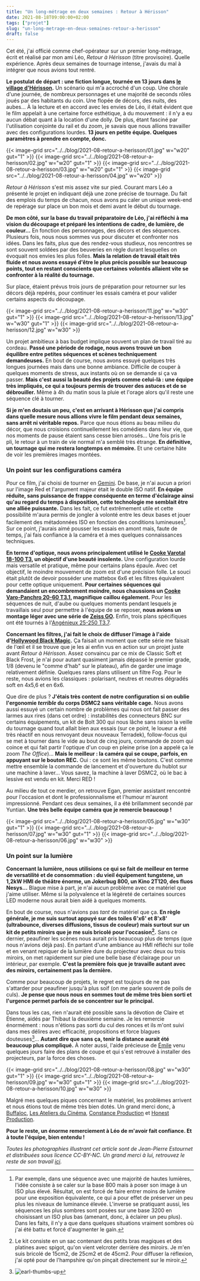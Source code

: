 ```yaml
---
title: "Un long-métrage en deux semaines : Retour à Hérisson"
date: 2021-08-18T09:00:00+02:00
tags: ["projet"]
slug: "un-long-metrage-en-deux-semaines-retour-a-herisson"
draft: false
---
```


Cet été, j'ai officié comme chef-opérateur sur un premier long-métrage, écrit et réalisé par mon ami Léo, *Retour à Hérisson* (titre provisoire). Quelle expérience. Après deux semaines de tournage intense, j'avais du mal à intégrer que nous avions tout rentré.

**Le postulat de départ : une fiction longue, tournée en 13 jours dans [le village d'Hérisson](https://www.openstreetmap.org/#map=16/46.5087/2.7104&layers=N).** Un scénario qui m'a accroché d'un coup. Une chorale d'une journée, de nombreux personnages et une majorité de seconds rôles joués par des habitants du coin. Une flopée de décors, des nuits, des aubes... À la lecture et en accord avec les envies de Léo, il était évident que le film appelait à une certaine force esthétique, à du mouvement : il n'y a eu aucun débat quant à la location d'une dolly. De plus, étant fasciné par l'utilisation conjointe du rail et du zoom, je savais que nous allions travailler avec des configurations lourdes. **13 jours en petite équipe. Quelques paramètres à prendre en compte, donc.**

{{< image-grid src="../../blog/2021-08-retour-a-herisson/01.jpg" w="w20" gut="1" >}}
{{< image-grid src="../../blog/2021-08-retour-a-herisson/02.jpg" w="w20" gut="1" >}}
{{< image-grid src="../../blog/2021-08-retour-a-herisson/03.jpg" w="w20" gut="1" >}}
{{< image-grid src="../../blog/2021-08-retour-a-herisson/04.jpg" w="w20" >}}

*Retour à Hérisson* s'est mis assez vite sur pied. Courant mars Léo a présenté le projet en indiquant déjà une zone précise de tournage. Du fait des emplois du temps de chacun, nous avons pu caler un unique week-end de repérage sur place un bon mois et demi avant le début du tournage.

**De mon côté, sur la base du travail préparatoire de Léo, j'ai réfléchi à ma vision du découpage et préparé les intentions de cadre, de lumière, de couleur...** En fonction des personnages, des décors et des séquences. Plusieurs fois, nous nous sommes vus pour discuter et confronter nos idées. Dans les faits, plus que des rendez-vous studieux, nos rencontres se sont souvent soldées par des beuveries en règle durant lesquelles on évoquait nos envies les plus folles. **Mais la relation de travail était très fluide et nous avons essayé d'être le plus précis possible sur beaucoup points, tout en restant conscients que certaines volontés allaient vite se confronter à la réalité du tournage.**

Sur place, étaient prévus trois jours de préparation pour retourner sur les décors déjà repérés, pour continuer les essais caméra et pour valider certains aspects du découpage.

{{< image-grid src="../../blog/2021-08-retour-a-herisson/11.jpg" w="w30" gut="1" >}}
{{< image-grid src="../../blog/2021-08-retour-a-herisson/13.jpg" w="w30" gut="1" >}}
{{< image-grid src="../../blog/2021-08-retour-a-herisson/12.jpg" w="w30" >}}


Un projet ambitieux à bas budget implique souvent un plan de travail tiré au cordeau. **Passé une période de rodage, nous avons trouvé un bon équilibre entre petites séquences et scènes techniquement demandeuses.** En bout de course, nous avons essuyé quelques très longues journées mais dans une bonne ambiance. Difficile de couper à quelques moments de stress, aux instants où on se demande si ça va passer. **Mais c'est aussi la beauté des projets comme celui-là : une équipe très impliqués, ce qui a toujours permis de trouver des astuces et de se débrouiller.** Même à 4h du matin sous la pluie et l'orage alors qu'il reste une séquence clé à tourner.

**Si je m'en doutais un peu, c'est en arrivant à Hérisson que j'ai compris dans quelle mesure nous allions vivre le film pendant deux semaines, sans arrêt ni véritable repos.** Parce que nous étions au beau milieu du décor, que nous croisions continuellement les comédiens dans leur vie, que nos moments de pause étaient sans cesse bien arrosés... Une fois pris le pli, le retour à un train de vie normal m'a semblé très étrange. **En définitive, un tournage qui me restera longtemps en mémoire.** Et une certaine hâte de voir les premières images montées.

### Un point sur les configurations caméra

Pour ce film, j'ai choisi de tourner en [Gemini](https://en.wikipedia.org/wiki/List_of_Red_Digital_Cinema_cameras#DSMC2). De base, je n'ai aucun a priori sur l'image Red et l'argument majeur était le double ISO natif. **En équipe réduite, sans puissance de frappe conséquente en terme d'éclairage ainsi qu'au regard du temps à disposition, cette technologie me semblait être une alliée puissante.** Dans les fait, ce fut extrêmement utile et cette possibilité m'aura permis de jongler à volonté entre les deux bases et jouer facilement des métadonnées ISO en fonction des conditions lumineuses[^1]. Sur ce point, j'aurais aimé pousser les essais en amont mais, faute de temps, j'ai fais confiance à la caméra et à mes quelques connaissances techniques.

**En terme d'optique, nous avons principalement utilisé le [Cooke Varotal 18-100 T3](https://www.oldfastglass.com/cooke-18100mm), un objectif d'une beauté insolente.** Une configuration lourde mais versatile et pratique, même pour certains plans épaule. Avec cet objectif, le moindre mouvement de zoom est d'une précision folle. Le souci était plutôt de devoir posséder une mattebox 6x6 et les filtres équivalent pour cette optique uniquement. **Pour certaines séquences qui demandaient un encombrement moindre, nous chaussions un [Cooke Varo-Panchro 20-60 T3.1](https://www.movietech.co.uk/equipment/lenses/zoom-lenses/cooke-varo-panchro-20-60/), magnifique caillou également.** Pour les séquences de nuit, d'aube ou quelques moments pendant lesquels je travaillais seul pour permettre à l'équipe de se reposer, **nous avions un montage léger avec une série de [Zeiss GO](https://www.direct-digital.com/fr-fr/louer/carl-zeiss-go-5-lenses-set-pl-mount-t13).** Enfin, trois plans spécifiques ont été tournés à l'[Angénieux 25-250 T3.7](http://www.neoncam.fr/neoncam/angenieux-hp-25-250mm-t3-7/fr/).

**Concernant les filtres, j'ai fait le choix de diffuser l'image à l'aide d'[Hollywood Black Magic](https://schneiderkreuznach.com/en/cine-optics/cinematography/filters/emotional-filters/hollywood-black-magic).** Ça faisait un moment que cette série me faisait de l'œil et il se trouve que je les ai enfin vus en action sur un projet juste avant *Retour à Hérisson*. Assez convaincu par ce mix de Classic Soft et Black Frost, je n'ai pour autant quasiment jamais dépassé le premier grade, 1/8 (devenu le "comme d'hab" sur le plateau), afin de garder une image relativement définie. Quelques rares plans utilisent un filtre Fog. Pour le reste, nous avions les classiques : polarisant, neutres et neutres dégradés soft en 4x5,6 et en 6x6.

Que dire de plus ? **J'étais très content de notre configuration si on oublie l'ergonomie *terrible* du corps DSMC2 sans véritable cage.** Nous avons aussi essuyé un certain nombre de problèmes qui nous ont fait passer des larmes aux rires (dans cet ordre) : instabilités des connecteurs BNC sur certains équipements, un kit de Bolt 300 qui nous lâche sans raison la veille du tournage quand tout allait bien aux essais (sur ce point, le loueur a été très réactif en nous renvoyant deux nouveaux Terradek), follow-focus qui se met à tourner dans le vide au bout de cinq jours, commande de zoom qui coince et qui fait partir l'optique d'un coup en pleine prise (on a appelé ça le zoom *The Office*)... **Mais le meilleur : la caméra qui se coupe, parfois, en appuyant sur le bouton REC.** Oui : ce sont les même boutons. C'est comme mettre ensemble la commande de lancement et d'ouverture du hublot sur une machine à laver... Vous savez, la machine à laver DSMC2, où le bac à lessive est vendu en kit. Merci RED !

Au milieu de tout ce merdier, on retrouve Egan, premier assistant rencontré pour l'occasion et dont le professionnalisme et l'humour m'auront impressionné. Pendant ces deux semaines, il a été brillamment secondé par Yuntian. **Une très belle équipe caméra que je remercie beaucoup !**

{{< image-grid src="../../blog/2021-08-retour-a-herisson/05.jpg" w="w30" gut="1" >}}
{{< image-grid src="../../blog/2021-08-retour-a-herisson/07.jpg" w="w30" gut="1" >}}
{{< image-grid src="../../blog/2021-08-retour-a-herisson/06.jpg" w="w30" >}}

### Un point sur la lumière

**Concernant la lumière, nous utilisions ce qui se fait de meilleur en terme de versatilité et de consommation : du vieil équipement tungstene, un 1,2kW HMI de théâtre énorme, un Jokerbug 800, un Kino 2T120, des fluos Nesys...** Blague mise à part, je n'ai aucun problème avec ce matériel que j'aime utiliser. Même si la polyvalence et la légèreté de certaines sources LED moderne nous aurait bien aidé à quelques moments.

En bout de course, nous n'avions pas *tant* de matériel que ça. **En règle générale, je me suis surtout appuyé sur des toiles 6'x6' et 8'x8' (ultrabounce, diverses diffusions, tissus de couleur) mais surtout sur un kit de petits miroirs que je me suis bricolé pour l'occasion[^2].** Sans ce dernier, peaufiner les scènes nous aurait pris beaucoup plus de temps (que nous n'avions déjà pas). En partant d'une ambiance au HMI réfléchi sur toile et en venant repiquer de la lumière dure du projecteur avec deux ou trois miroirs, on met rapidement sur pied une belle base d'éclairage pour un intérieur, par exemple. **C'est la première fois que je travaille autant avec des miroirs, certainement pas la dernière.**

Comme pour beaucoup de projets, le regret est toujours de ne pas s'attarder pour peaufiner jusqu'à plus soif (on me parle souvent de poils de culs). **Je pense que nous nous en sommes tout de même très bien sorti et l'urgence permet parfois de se concentrer sur le principal.**

Dans tous les cas, rien n'aurait été possible sans la dévotion de Claire et Étienne, aidés par Thibaut la deuxième semaine. Je les remercie énormément : nous n'étions pas sorti du cul des ronces et ils m'ont suivi dans mes délires avec efficacité, propositions et force blagues douteuses[^3]... **Autant dire que sans ça, tenir la distance aurait été beaucoup plus compliqué.** À noter aussi, l'aide précieuse de [Émile](https://www.zacargroup.com/) venu quelques jours faire des plans de coupe et qui s'est retrouvé à installer des projecteurs, par la force des choses.

{{< image-grid src="../../blog/2021-08-retour-a-herisson/08.jpg" w="w30" gut="1" >}}
{{< image-grid src="../../blog/2021-08-retour-a-herisson/09.jpg" w="w30" gut="1" >}}
{{< image-grid src="../../blog/2021-08-retour-a-herisson/10.jpg" w="w30" >}}

Malgré mes quelques piques concernant le matériel, les problèmes arrivent et nous étions tout de même très bien dotés. Un grand merci donc, à [Buffaloc](http://www.buffaloc.fr), [Les Ateliers du Cinéma](https://ateliersducinema.org), [Constance Production](http://www.constanceprod.com) et [Honest Production](https://www.thisishonest.fr).

**Pour le reste, un énorme remerciement à Léo de m'avoir fait confiance. Et à toute l'équipe, bien entendu !**

*Toutes les photographies illustrant cet article sont de Jean-Pierre Estournet et distribuées sous licence CC-BY-NC. Un grand merci à lui, retrouvez le reste de son travail [ici](https://www.photographes-nomades.net/spip.php?article5390).*

[^1]: Par exemple, dans une séquence avec une majorité de hautes lumières, l'idée consiste à se caler sur la base 800 mais à poser son image à un ISO plus élevé. Résultat, on est forcé de faire entrer moins de lumière pour une exposition équivalente, ce qui a pour effet de préserver un peu plus les niveaux de luminance élevée. L'inverse se pratiquant aussi, les séquences les plus sombres sont posées sur une base 3200 en choisissant un ISO plus bas (amenant, donc, à éclairer un peu plus). Dans les faits, il n'y a que dans quelques situations vraiment sombres où j'ai été battu et forcé d'augmenter le gain.

[^2]: Le kit consiste en un sac contenant des petits bras magiques et des platines avec spigot, qu'on vient velcroter derrière des miroirs. Je m'en suis bricolé de 15cm2, de 25cm2 et de 45cm2. Pour diffuser la réflexion, j'ai opté pour de l'hampshire qu'on pinçait directement sur le miroir.

[^3]: ![earl-thumbs-up](https://media.giphy.com/media/me5iXFpvyubIs/giphy.gif?cid=790b7611e78310eddcabb4298199fd6885dfccbe31dbdb86&rid=giphy.gif&ct=g)
